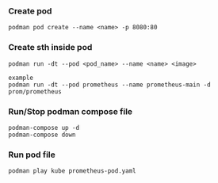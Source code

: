 ### Create pod
```
podman pod create --name <name> -p 8080:80
```

### Create sth inside pod
```
podman run -dt --pod <pod_name> --name <name> <image>

example
podman run -dt --pod prometheus --name prometheus-main -d prom/prometheus
```

### Run/Stop podman compose file
```
podman-compose up -d
podman-compose down
```

### Run pod file
```
podman play kube prometheus-pod.yaml
```
